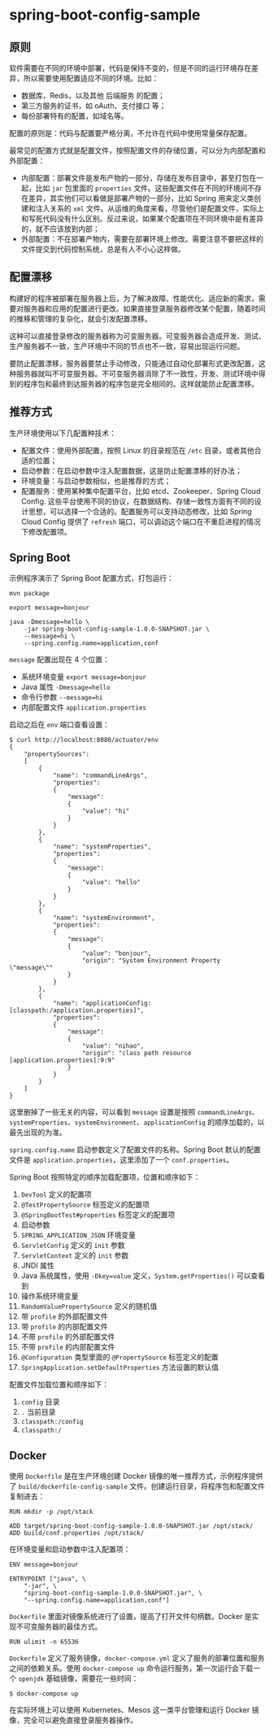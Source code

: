 # spring-boot-config-sample

## 原则

软件需要在不同的环境中部署，代码是保持不变的，但是不同的运行环境存在差异，所以需要使用配置适应不同的环境。比如：

- 数据库，Redis，以及其他 后端服务 的配置；
- 第三方服务的证书，如 oAuth、支付接口 等；
- 每份部署特有的配置，如域名等。

配置的原则是：代码与配置要严格分离，不允许在代码中使用常量保存配置。

最常见的配置方式就是配置文件，按照配置文件的存储位置，可以分为内部配置和外部配置：

- 内部配置：部署文件是发布产物的一部分，存储在发布目录中，甚至打包在一起，比如 `jar` 包里面的 `properties` 文件。这些配置文件在不同的环境间不存在差异，其实他们可以看做是部署产物的一部分，比如 Spring 用来定义类创建和注入关系的 `xml` 文件。从运维的角度来看，尽管他们是配置文件，实际上和写死代码没有什么区别。反过来说，如果某个配置项在不同环境中是有差异的，就不应该放到内部；
- 外部配置：不在部署产物内，需要在部署环境上修改。需要注意不要把这样的文件提交到代码控制系统，总是有人不小心这样做。

## 配置漂移

构建好的程序被部署在服务器上后，为了解决故障、性能优化、适应新的需求，需要对服务器和应用的配置进行更改。如果直接登录服务器修改某个配置，随着时间的推移和管理的复杂化，就会引发配置漂移。

这种可以直接登录修改的服务器称为可变服务器。可变服务器会造成开发、测试、生产服务器不一致，生产环境中不同的节点也不一致，容易出现运行问题。

要防止配置漂移，服务器要禁止手动修改，只能通过自动化部署形式更改配置，这种服务器就叫不可变服务器。不可变服务器消除了不一致性，开发、测试环境中得到的程序包和最终到达服务器的程序包是完全相同的。这样就能防止配置漂移。

## 推荐方式

生产环境使用以下几配置种技术：

- 配置文件：使用外部配置，按照 Linux 的目录规范在 `/etc` 目录，或者其他合适的位置；
- 启动参数：在启动参数中注入配置数据，这是防止配置漂移的好办法；
- 环境变量：与启动参数相似，也是推荐的方式；
- 配置服务：使用某种集中配置平台，比如 etcd、Zookeeper、Spring Cloud Config. 这些平台使用不同的协议，在数据结构、存储一致性方面有不同的设计思想，可以选择一个合适的。配置服务可以支持动态修改，比如 Spring Cloud Config 提供了 `refresh` 端口，可以调动这个端口在不重启进程的情况下修改配置项。

## Spring Boot

示例程序演示了 Spring Boot 配置方式，打包运行：

```shell
mvn package

export message=bonjour

java -Dmessage=hello \
    -jar spring-boot-config-sample-1.0.0-SNAPSHOT.jar \
    --message=hi \
    --spring.config.name=application,conf
```

`message` 配置出现在 4 个位置：

- 系统环境变量 `export message=bonjour`
- Java 属性 `-Dmessage=hello`
- 命令行参数 `--message=hi`
- 内部配置文件 `application.properties`

启动之后在 `env` 端口查看设置：

```shell
$ curl http://localhost:8080/actuator/env
{
    "propertySources":
    [
        {
            "name": "commandLineArgs",
            "properties":
            {
                "message":
                {
                    "value": "hi"
                }
            }
        },
        {
            "name": "systemProperties",
            "properties":
            {
                "message":
                {
                    "value": "hello"
                }
            }
        },
        {
            "name": "systemEnvironment",
            "properties":
            {
                "message":
                {
                    "value": "bonjour",
                    "origin": "System Environment Property \"message\""
                }
            }
        },
        {
            "name": "applicationConfig: [classpath:/application.properties]",
            "properties":
            {
                "message":
                {
                    "value": "nihao",
                    "origin": "class path resource [application.properties]:9:9"
                }
            }
        }
    ]
}
```

这里删掉了一些无关的内容，可以看到 `message` 设置是按照 `commandLineArgs`、`systemProperties`、`systemEnvironment`、`applicationConfig` 的顺序加载的，以最先出现的为准。

`spring.config.name` 启动参数定义了配置文件的名称。Spring Boot 默认的配置文件是 `application.properties`，这里添加了一个 `conf.properties`。

Spring Boot 按照特定的顺序加载配置项，位置和顺序如下：

1. `DevTool` 定义的配置项
2. `@TestPropertySource` 标签定义的配置项
3. `@SpringBootTest#properties` 标签定义的配置项
4. 启动参数
5. `SPRING_APPLICATION_JSON` 环境变量
6. `ServletConfig` 定义的 `init` 参数
7. `ServletContext` 定义的 `init` 参数
8. JNDI 属性
9. Java 系统属性，使用 `-Dkey=value` 定义，`System.getProperties()` 可以查看到
10. 操作系统环境变量
11. `RandomValuePropertySource` 定义的随机值
12. 带 `profile` 的外部配置文件
13. 带 `profile` 的内部配置文件
14. 不带 `profile` 的外部配置文件
15. 不带 `profile` 的内部配置文件
16. `@Configuration` 类型里面的 `@PropertySource` 标签定义的配置
17. `SpringApplication.setDefaultProperties` 方法设置的默认值

配置文件加载位置和顺序如下：

1. `config` 目录
2. `.` 当前目录
3. `classpath:/config`
4. `classpath:/`

## Docker

使用 `Dockerfile` 是在生产环境创建 Docker 镜像的唯一推荐方式，示例程序提供了 `build/dockerfile-config-sample` 文件。创建运行目录，将程序包和配置文件复制进去：

```shell
RUN mkdir -p /opt/stack

ADD target/spring-boot-config-sample-1.0.0-SNAPSHOT.jar /opt/stack/
ADD build/conf.properties /opt/stack/
```

在环境变量和启动参数中注入配置项：

```shell
ENV message=bonjour

ENTRYPOINT ["java", \
    "-jar", \
    "spring-boot-config-sample-1.0.0-SNAPSHOT.jar", \
    "--spring.config.name=application,conf"]
```

`Dockerfile` 里面对镜像系统进行了设置，提高了打开文件句柄数。Docker 是实现不可变服务器的最佳方式。

```shell
RUN ulimit -n 65536
```

`Dockerfile` 定义了服务镜像，`docker-compose.yml` 定义了服务的部署位置和服务之间的依赖关系。使用 `docker-compose up` 命令运行服务，第一次运行会下载一个 `openjdk` 基础镜像，需要花一些时间：

```shell
$ docker-compose up
```

在实际环境上可以使用 Kubernetes、Mesos 这一类平台管理和运行 Docker 镜像，完全可以避免直接登录服务器操作。

